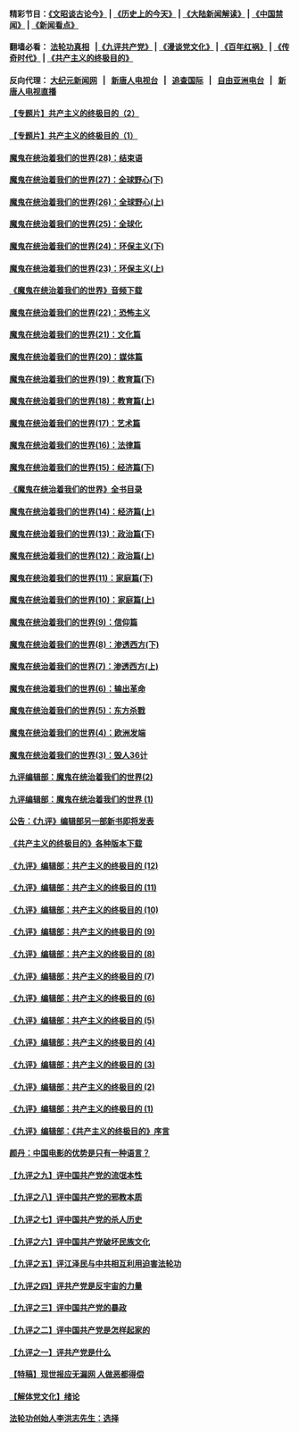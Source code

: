#### 精彩节目：[《文昭谈古论今》](http://155.138.205.71/wenzhao) | [《历史上的今天》](http://155.138.205.71/today-in-history) | [《大陆新闻解读》](http://155.138.205.71/ntdtv-comedy) | [《中国禁闻》](http://155.138.205.71/ntdtv-news) | [《新闻看点》](http://155.138.205.71/news-insight) 

 #### 翻墙必看： [法轮功真相](http://155.138.205.71:10000/videos/truth.html) &nbsp;&nbsp;|[《九评共产党》](http://155.138.205.71:10000/videos/jiuping) | [《漫谈党文化》](http://155.138.205.71:10000/videos/mtdwh) | [《百年红祸》](http://155.138.205.71:10000/videos/bnhh) | [《传奇时代》](http://155.138.205.71:10000/videos/legend) | [《共产主义的终极目的》](http://155.138.205.71:10000/videos/zjmd) 

 #### 反向代理： [大纪元新闻网](http://155.138.205.71:10080/) &nbsp;&nbsp;|&nbsp;&nbsp; [新唐人电视台](http://155.138.205.71:8000/) &nbsp;&nbsp;|&nbsp;&nbsp; [追查国际](http://155.138.205.71:10010/) &nbsp;&nbsp;|&nbsp;&nbsp; [自由亚洲电台](http://155.138.205.71:9800/) &nbsp;&nbsp;|&nbsp;&nbsp; [新唐人电视直播](http://155.138.205.71/) 

#### [【专题片】共产主义的终极目的（2）](../pages/nsc422/n11061941.md?t=02260646) 

#### [【专题片】共产主义的终极目的（1）](../pages/nsc422/n11047728.md?t=02260646) 

#### [魔鬼在统治着我们的世界(28)：结束语](../pages/nsc422/n10936246.md?t=02260646) 

#### [魔鬼在统治着我们的世界(27)：全球野心(下)](../pages/nsc422/n10928319.md?t=02260646) 

#### [魔鬼在统治着我们的世界(26)：全球野心(上)](../pages/nsc422/n10900318.md?t=02260646) 

#### [魔鬼在统治着我们的世界(25)：全球化](../pages/nsc422/n10788205.md?t=02260646) 

#### [魔鬼在统治着我们的世界(24)：环保主义(下)](../pages/nsc422/n10695307.md?t=02260646) 

#### [魔鬼在统治着我们的世界(23)：环保主义(上)](../pages/nsc422/n10688613.md?t=02260646) 

#### [《魔鬼在统治着我们的世界》音频下载](../pages/nsc422/n10635553.md?t=02260646) 

#### [魔鬼在统治着我们的世界(22)：恐怖主义](../pages/nsc422/n10614727.md?t=02260646) 

#### [魔鬼在统治着我们的世界(21)：文化篇](../pages/nsc422/n10597706.md?t=02260646) 

#### [魔鬼在统治着我们的世界(20)：媒体篇](../pages/nsc422/n10586579.md?t=02260646) 

#### [魔鬼在统治着我们的世界(19)：教育篇(下)](../pages/nsc422/n10564808.md?t=02260646) 

#### [魔鬼在统治着我们的世界(18)：教育篇(上)](../pages/nsc422/n10526970.md?t=02260646) 

#### [魔鬼在统治着我们的世界(17)：艺术篇](../pages/nsc422/n10499093.md?t=02260646) 

#### [魔鬼在统治着我们的世界(16)：法律篇](../pages/nsc422/n10485969.md?t=02260646) 

#### [魔鬼在统治着我们的世界(15)：经济篇(下)](../pages/nsc422/n10469975.md?t=02260646) 

#### [《魔鬼在统治着我们的世界》全书目录](../pages/nsc422/n10464261.md?t=02260646) 

#### [魔鬼在统治着我们的世界(14)：经济篇(上)](../pages/nsc422/n10457370.md?t=02260646) 

#### [魔鬼在统治着我们的世界(13)：政治篇(下)](../pages/nsc422/n10448270.md?t=02260646) 

#### [魔鬼在统治着我们的世界(12)：政治篇(上)](../pages/nsc422/n10444576.md?t=02260646) 

#### [魔鬼在统治着我们的世界(11)：家庭篇(下)](../pages/nsc422/n10440961.md?t=02260646) 

#### [魔鬼在统治着我们的世界(10)：家庭篇(上)](../pages/nsc422/n10435448.md?t=02260646) 

#### [魔鬼在统治着我们的世界(9)：信仰篇](../pages/nsc422/n10432159.md?t=02260646) 

#### [魔鬼在统治着我们的世界(8)：渗透西方(下)](../pages/nsc422/n10429603.md?t=02260646) 

#### [魔鬼在统治着我们的世界(7)：渗透西方(上)](../pages/nsc422/n10426013.md?t=02260646) 

#### [魔鬼在统治着我们的世界(6)：输出革命](../pages/nsc422/n10421536.md?t=02260646) 

#### [魔鬼在统治着我们的世界(5)：东方杀戮](../pages/nsc422/n10417707.md?t=02260646) 

#### [魔鬼在统治着我们的世界(4)：欧洲发端](../pages/nsc422/n10414890.md?t=02260646) 

#### [魔鬼在统治着我们的世界(3)：毁人36计](../pages/nsc422/n10411583.md?t=02260646) 

#### [九评编辑部：魔鬼在统治着我们的世界(2)](../pages/nsc422/n10410036.md?t=02260646) 

#### [九评编辑部：魔鬼在统治着我们的世界 (1)](../pages/nsc422/n10406825.md?t=02260646) 

#### [公告：《九评》编辑部另一部新书即将发表](../pages/nsc422/n10405104.md?t=02260646) 

#### [《共产主义的终极目的》各种版本下载](../pages/nsc422/n10022138.md?t=02260646) 

#### [《九评》编辑部：共产主义的终极目的 (12)](../pages/nsc422/n9933272.md?t=02260646) 

#### [《九评》编辑部：共产主义的终极目的 (11)](../pages/nsc422/n9924973.md?t=02260646) 

#### [《九评》编辑部：共产主义的终极目的 (10)](../pages/nsc422/n9920883.md?t=02260646) 

#### [《九评》编辑部：共产主义的终极目的 (9)](../pages/nsc422/n9916363.md?t=02260646) 

#### [《九评》编辑部：共产主义的终极目的 (8)](../pages/nsc422/n9912488.md?t=02260646) 

#### [《九评》编辑部：共产主义的终极目的 (7)](../pages/nsc422/n9901176.md?t=02260646) 

#### [《九评》编辑部：共产主义的终极目的 (6)](../pages/nsc422/n9899359.md?t=02260646) 

#### [《九评》编辑部：共产主义的终极目的 (5)](../pages/nsc422/n9893174.md?t=02260646) 

#### [《九评》编辑部：共产主义的终极目的 (4)](../pages/nsc422/n9891246.md?t=02260646) 

#### [《九评》编辑部：共产主义的终极目的 (3)](../pages/nsc422/n9879879.md?t=02260646) 

#### [《九评》编辑部：共产主义的终极目的 (2)](../pages/nsc422/n9876205.md?t=02260646) 

#### [《九评》编辑部：共产主义的终极目的 (1)](../pages/nsc422/n9865857.md?t=02260646) 

#### [《九评》编辑部：《共产主义的终极目的》序言](../pages/nsc422/n9862666.md?t=02260646) 

#### [颜丹：中国电影的优势是只有一种语言？](../pages/nsc422/n9583062.md?t=02260646) 

#### [【九评之九】评中国共产党的流氓本性](../pages/nsc422/n737542.md?t=02260646) 

#### [【九评之八】评中国共产党的邪教本质](../pages/nsc422/n735942.md?t=02260646) 

#### [【九评之七】评中国共产党的杀人历史](../pages/nsc422/n733806.md?t=02260646) 

#### [【九评之六】评中国共产党破坏民族文化](../pages/nsc422/n731667.md?t=02260646) 

#### [【九评之五】评江泽民与中共相互利用迫害法轮功](../pages/nsc422/n730058.md?t=02260646) 

#### [【九评之四】评共产党是反宇宙的力量](../pages/nsc422/n727814.md?t=02260646) 

#### [【九评之三】评中国共产党的暴政](../pages/nsc422/n725597.md?t=02260646) 

#### [【九评之二】评中国共产党是怎样起家的](../pages/nsc422/n723946.md?t=02260646) 

#### [【九评之一】评共产党是什么](../pages/nsc422/n722529.md?t=02260646) 

#### [【特稿】现世报应无漏网 人做恶都得偿](../pages/nsc422/n4215167.md?t=02260646) 

#### [【解体党文化】绪论](../pages/nsc422/n1449356.md?t=02260646) 

#### [法轮功创始人李洪志先生：选择](../pages/nsc422/n3580738.md?t=02260646) 

